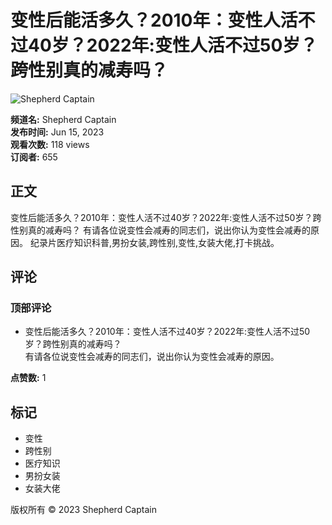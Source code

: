 # 变性后能活多久？2010年：变性人活不过40岁？2022年:变性人活不过50岁？跨性别真的减寿吗？

![Shepherd Captain](https://i.ytimg.com/an/tsa2GslxP2nhU1n5yRUapg/featured_channel.jpg?v=64352e1f)

**频道名:** Shepherd Captain  
**发布时间:** Jun 15, 2023  
**观看次数:** 118 views  
**订阅者:** 655  

## 正文

变性后能活多久？2010年：变性人活不过40岁？2022年:变性人活不过50岁？跨性别真的减寿吗？ 有请各位说变性会减寿的同志们，说出你认为变性会减寿的原因。 纪录片医疗知识科普,男扮女装,跨性别,变性,女装大佬,打卡挑战。

## 评论

### 顶部评论

- 变性后能活多久？2010年：变性人活不过40岁？2022年:变性人活不过50岁？跨性别真的减寿吗？  
  有请各位说变性会减寿的同志们，说出你认为变性会减寿的原因。  

**点赞数:** 1

## 标记
- 变性
- 跨性别
- 医疗知识
- 男扮女装
- 女装大佬

版权所有 © 2023 Shepherd Captain
<!-- tcd_original_link https://www.youtube.com/watch?v=GmVEmKMyBN8 -->
